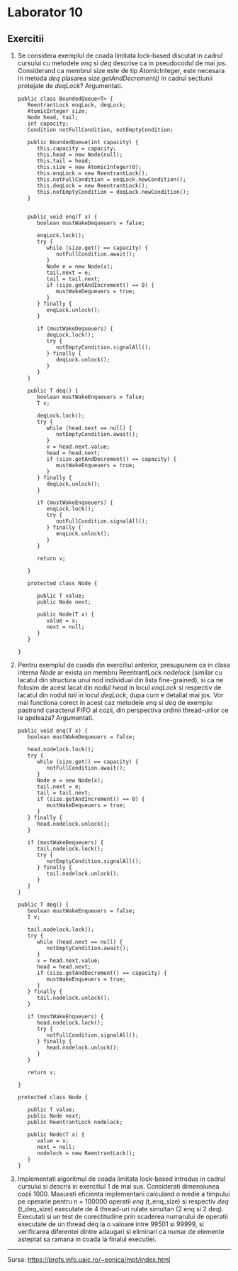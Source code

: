 # Laborator 10
## Exercitii

1. Se considera exemplul de coada limitata lock-based discutat in cadrul cursului cu metodele *enq* si *deq* descrise ca in pseudocodul de mai jos. Considerand ca membrul size este de tip AtomicInteger, este necesara in metoda *deq* plasarea *size.getAndDecrement()* in cadrul sectiunii protejate de *deqLock*? Argumentati.

   ```
   public class BoundedQueue<T> {
      ReentrantLock enqLock, deqLock;
      AtomicInteger size;
      Node head, tail; 
      int capacity;
      Condition notFullCondition, notEmptyCondition;

      public BoundedQueue(int capacity) {
         this.capacity = capacity;
         this.head = new Node(null);
         this.tail = head;
         this.size = new AtomicInteger(0);
         this.enqLock = new ReentrantLock();
         this.notFullCondition = enqLock.newCondition();
         this.deqLock = new ReentrantLock();
         this.notEmptyCondition = deqLock.newCondition();
      }


      public void enq(T x) {
         boolean mustWakeDequeuers = false; 
  	
         enqLock.lock();
         try { 
            while (size.get() == capacity) {
               notFullCondition.await(); 
            }
            Node e = new Node(x);
            tail.next = e;
            tail = tail.next;
            if (size.getAndIncrement() == 0) {
               mustWakeDequeuers = true;
            }
         } finally {
            enqLock.unlock();
         }

         if (mustWakeDequeuers) {
            deqLock.lock();
      	    try {
               notEmptyCondition.signalAll();
      	    } finally {
               deqLock.unlock();
            }
         }
      }

      public T deq() {
         boolean mustWakeEnqueuers = false;
         T v;
  
         deqLock.lock();
         try {
            while (head.next == null) {
               notEmptyCondition.await();
            }
            v = head.next.value;
    	    head = head.next;
    	    if (size.getAndDecrement() == capacity) {
               mustWakeEnqueuers = true;
            }
         } finally { 
            deqLock.unlock(); 
         } 
  
         if (mustWakeEnqueuers) {
    	    enqLock.lock();
    	    try {
               notFullCondition.signalAll();
    	    } finally {
               enqLock.unlock();
    	    }
         }
  	
         return v;
    
      }
  
      protected class Node {

         public T value;
         public Node next;
    
         public Node(T x) {
            value = x;
            next = null;
         }
      }

   }
   ```

2. Pentru exemplul de coada din exercitiul anterior, presupunem ca in clasa interna *Node* ar exista un membru ReentrantLock *nodelock* (similar cu lacatul din structura unui nod individual din lista fine-grained), si ca ne folosim de acest lacat din nodul *head* in locul *enqLock* si respectiv de lacatul din nodul *tail* in locul *deqLock*, dupa cum e detaliat mai jos. Vor mai functiona corect in acest caz metodele *enq* si *deq* de exemplu: pastrand caracterul FIFO al cozii, din perspectiva ordinii thread-urilor ce le apeleaza? Argumentati.

   ```
   public void enq(T x) {
      boolean mustWakeDequeuers = false; 
  	
      head.nodelock.lock();
      try { 
         while (size.get() == capacity) {
            notFullCondition.await(); 
         }
         Node e = new Node(x);
         tail.next = e;
         tail = tail.next;
         if (size.getAndIncrement() == 0) {
            mustWakeDequeuers = true;
         }
      } finally {
         head.nodelock.unlock();
      }

      if (mustWakeDequeuers) {
         tail.nodelock.lock();
         try {
            notEmptyCondition.signalAll();
         } finally {
            tail.nodelock.unlock();
         }
      }
   }

   public T deq() {
      boolean mustWakeEnqueuers = false;
      T v;
    
      tail.nodelock.lock();
      try {
         while (head.next == null) {
            notEmptyCondition.await();
         }
         v = head.next.value;
         head = head.next;
         if (size.getAndDecrement() == capacity) {
            mustWakeEnqueuers = true;
         }
      } finally { 
         tail.nodelock.unlock(); 
      } 
        
      if (mustWakeEnqueuers) {
         head.nodelock.lock();
         try {
            notFullCondition.signalAll();
         } finally {
            head.nodelock.unlock();
         }
      }
        
      return v;

   }

   protected class Node {

      public T value;
      public Node next;
      public ReentrantLock nodelock;
    
      public Node(T x) {
         value = x;
         next = null;
         nodelock = new ReentrantLock();
      }
   }
   ```

3. Implementati algoritmul de coada limitata lock-based introdus in cadrul cursului si descris in exercitiul 1 de mai sus. Considerati dimensiunea cozii 1000. Masurati eficienta implementarii calculand o medie a timpului pe operatie pentru n = 100000 operatii *enq* (t_enq_size) si respectiv *deq* (t_deq_size) executate de 4 thread-uri rulate simultan (2 enq si 2 deq).\
   Executati si un test de corectitudine prin scaderea numarului de operatii executate de un thread deq la o valoare intre 99501 si 99999, si verificarea diferentei dintre adaugari si eliminari ca numar de elemente asteptat sa ramana in coada la finalul executiei.

---
Sursa: https://profs.info.uaic.ro/~eonica/mpt/index.html
